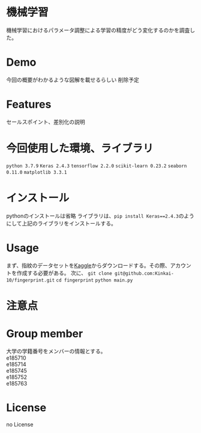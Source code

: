 # 機械学習
機械学習におけるパラメータ調整による学習の精度がどう変化するのかを調査した。

# Demo
今回の概要がわかるような図解を載せるらしい
削除予定
# Features
セールスポイント、差別化の説明
# 今回使用した環境、ライブラリ
`python 3.7.9`
`Keras 2.4.3` `tensorflow 2.2.0` `scikit-learn 0.23.2` `seaborn 0.11.0` `matplotlib 3.3.1`

# インストール
pythonのインストールは省略
ライブラリは、`pip install Keras==2.4.3`のようにして上記のライブラリをインストールする。

# Usage
まず、指紋のデータセットを[Kaggle](https://www.kaggle.com/ruizgara/socofing)からダウンロードする。その際、アカウントを作成する必要がある。
次に、
`git clone git@github.com:Kinkai-10/fingerprint.git`
`cd fingerprint`
`python main.py`

# 注意点
# Group member
大学の学籍番号をメンバーの情報とする。  
e185710  
e185714  
e185745  
e185752  
e185763  

# License
no License